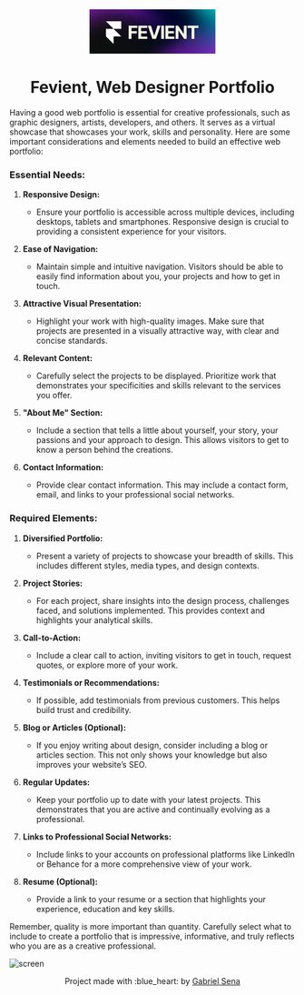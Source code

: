 <div align="center">
  <img src="logo.png" width="222" height="78" />
</div>

<h1 align="center">
  Fevient, Web Designer Portfolio
</h1>

Having a good web portfolio is essential for creative professionals, such as graphic designers, artists, developers, and others. It serves as a virtual showcase that showcases your work, skills and personality. Here are some important considerations and elements needed to build an effective web portfolio:

### Essential Needs:

1. **Responsive Design:**
   - Ensure your portfolio is accessible across multiple devices, including desktops, tablets and smartphones. Responsive design is crucial to providing a consistent experience for your visitors.

2. **Ease of Navigation:**
   - Maintain simple and intuitive navigation. Visitors should be able to easily find information about you, your projects and how to get in touch.

3. **Attractive Visual Presentation:**
   - Highlight your work with high-quality images. Make sure that projects are presented in a visually attractive way, with clear and concise standards.

4. **Relevant Content:**
   - Carefully select the projects to be displayed. Prioritize work that demonstrates your specificities and skills relevant to the services you offer.

5. **"About Me" Section:**
   - Include a section that tells a little about yourself, your story, your passions and your approach to design. This allows visitors to get to know a person behind the creations.

6. **Contact Information:**
   - Provide clear contact information. This may include a contact form, email, and links to your professional social networks.
   
### Required Elements:

1. **Diversified Portfolio:**
   - Present a variety of projects to showcase your breadth of skills. This includes different styles, media types, and design contexts.

2. **Project Stories:**
   - For each project, share insights into the design process, challenges faced, and solutions implemented. This provides context and highlights your analytical skills.

3. **Call-to-Action:**
   - Include a clear call to action, inviting visitors to get in touch, request quotes, or explore more of your work.

4. **Testimonials or Recommendations:**
   - If possible, add testimonials from previous customers. This helps build trust and credibility.

5. **Blog or Articles (Optional):**
   - If you enjoy writing about design, consider including a blog or articles section. This not only shows your knowledge but also improves your website’s SEO.

6. **Regular Updates:**
   - Keep your portfolio up to date with your latest projects. This demonstrates that you are active and continually evolving as a professional.

7. **Links to Professional Social Networks:**
   - Include links to your accounts on professional platforms like LinkedIn or Behance for a more comprehensive view of your work.

8. **Resume (Optional):**
   - Provide a link to your resume or a section that highlights your experience, education and key skills.

Remember, quality is more important than quantity. Carefully select what to include to create a portfolio that is impressive, informative, and truly reflects who you are as a creative professional.

![screen](./screenshots/desktop.png)

<p align="center">Project made with :blue_heart: by <a href="https://github.com/stardusteight-d4c">Gabriel Sena</a></p>